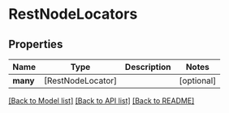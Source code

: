 # RestNodeLocators

## Properties
Name | Type | Description | Notes
------------ | ------------- | ------------- | -------------
**many** | [RestNodeLocator] |  | [optional] 

[[Back to Model list]](../README.md#documentation-for-models) [[Back to API list]](../README.md#documentation-for-api-endpoints) [[Back to README]](../README.md)


